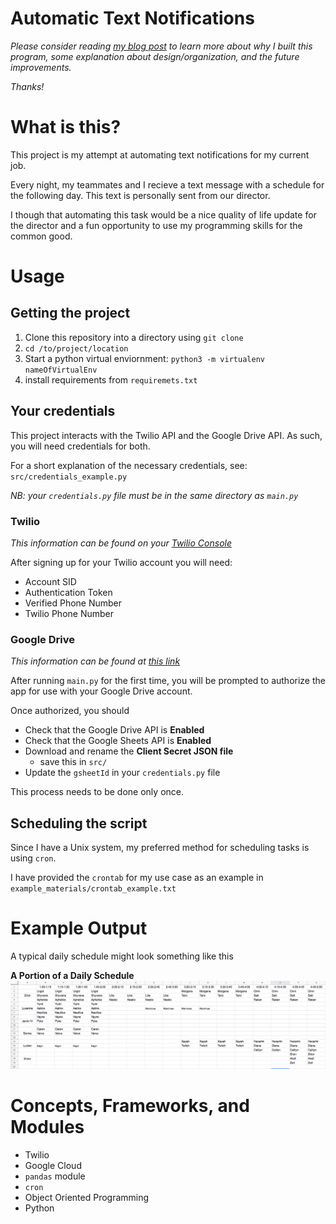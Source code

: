 # Automatic Text Notifications

*Please consider reading [my blog post](https://elliot.bearblog.dev/automatic-text-notifications-project/) to learn more about why I built this program, some explanation about design/organization, and the future improvements.* 

*Thanks!*

# What is this?

This project is my attempt at automating text notifications for my current job.

Every night, my teammates and I recieve a text message with a schedule for the following day. This text is personally sent from our director.

I though that automating this task would be a nice quality of life update for the director and a fun opportunity to use my programming skills for the common good.

# Usage

## Getting the project
1. Clone this repository into a directory using `git clone`
2. `cd /to/project/location`
3. Start a python virtual enviornment:  `python3 -m virtualenv nameOfVirtualEnv`
4. install requirements from `requiremets.txt`

## Your credentials
This project interacts with the Twilio API and the Google Drive API. As such, you will need credentials for both.

For a short explanation of the necessary credentials, see:
`src/credentials_example.py`

*NB:  your `credentials.py` file must be in the same directory as `main.py`*

### Twilio
*This information can be found on your [Twilio Console](https://www.twilio.com/console)*  

After signing up for your Twilio account you will need:
- Account SID
- Authentication Token
- Verified Phone Number
- Twilio Phone Number

### Google Drive
*This information can be found at [this link](https://console.cloud.google.com/)*  

After running `main.py` for the first time, you will be prompted to authorize the app for use with your Google Drive account.

Once authorized, you should
- Check that the Google Drive API is **Enabled**
- Check that the Google Sheets API is **Enabled**
- Download and rename the **Client Secret JSON file**
    - save this in `src/`
- Update the `gsheetId` in your `credentials.py` file

This process needs to be done only once.

## Scheduling the script
Since I have a Unix system, my preferred method for scheduling tasks is using `cron`.  

I have provided the `crontab` for my use case as an example in `example_materials/crontab_example.txt`

# Example Output
A typical daily schedule might look something like this  

**A Portion of a Daily Schedule**
![Daily Schedule](https://github.com/nurriol2/work_notifier/blob/master/example_materials/screenshot_02.png)

# Concepts, Frameworks, and Modules
- Twilio 
- Google Cloud 
- `pandas` module
- `cron`
- Object Oriented Programming
- Python 
